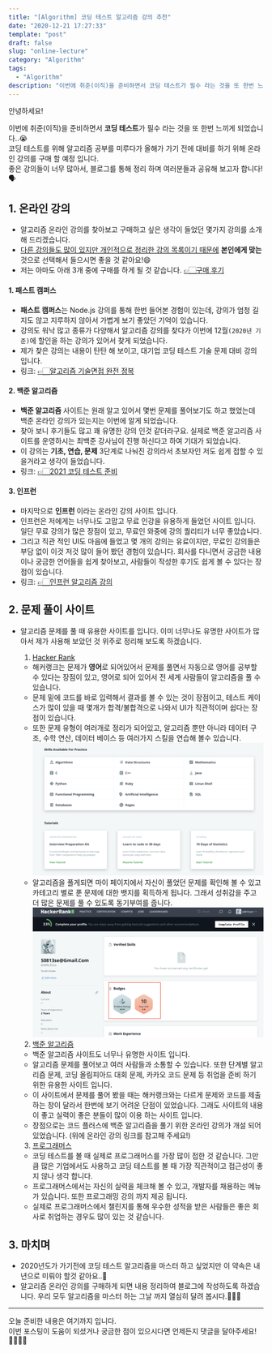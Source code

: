 ```yaml
---
title: "[Algorithm] 코딩 테스트 알고리즘 강의 추천"
date: "2020-12-21 17:27:33"
template: "post"
draft: false
slug: "online-lecture"
category: "Algorithm"
tags: 
  - "Algorithm"
description: "이번에 취준(이직)을 준비하면서 코딩 테스트가 필수 라는 것을 또 한번 느끼게 되었습니다..😭 좋은 강의들이 너무 많아서, 블로그를 통해 정리 하며 여러분들과 공유해 보고자 합니다!🗣"
---
```


안녕하세요!

이번에 취준(이직)을 준비하면서 **코딩 테스트**가 필수 라는 것을 또 한번 느끼게 되었습니다..😭  
코딩 테스트를 위해 알고리즘 공부를 미루다가 올해가 가기 전에 대비를 하기 위해 온라인 강의를 구매 할 예정 입니다.  
좋은 강의들이 너무 많아서, 블로그를 통해 정리 하며 여러분들과 공유해 보고자 합니다!🗣  


## 1. 온라인 강의
- 알고리즘 온라인 강의를 찾아보고 구매하고 싶은 생각이 들었던 몇가지 강의를 소개해 드리겠습니다.
- <U>다른 강의들도 많이 있지만 개인적으로 정리한 강의 목록이기 때문에</U> **본인에게 맞는** 것으로 선택해서 들으시면 좋을 것 같아요!😄
- 저는 아마도 아래 3개 중에 구매를 하게 될 것 같습니다. [👉🏻구매 후기](https://shinsangeun.github.io/categories/Algorithm/online-lecture-recommend)


#### 1. 패스트 캠퍼스
- **패스트 캠퍼스**는 Node.js 강의를 통해 한번 들어본 경험이 있는데, 강의가 엄청 길지도 않고 지루하지 않아서 가볍게 보기 좋았던 기억이 있습니다. 
- 강의도 워낙 많고 종류가 다양해서 알고리즘 강의를 찾다가 이번에 12월`(2020년 기준)`에 할인을 하는 강의가 있어서 찾게 되었습니다.
- 제가 찾은 강의는 내용이 탄탄 해 보이고, 대기업 코딩 테스트 기술 문제 대비 강의 입니다.
- 링크: [👉🏻알고리즘 기술면접 완전 정복](https://www.fastcampus.co.kr/dev_online_algo)   


#### 2. 백준 알고리즘
- **백준 알고리즘** 사이트는 원래 알고 있어서 몇번 문제를 풀어보기도 하고 했었는데 백준 온라인 강의가 있는지는 이번에 알게 되었습니다.
- 찾아 보니 후기들도 많고 꽤 유명한 강의 인것 같더라구요. 실제로 백준 알고리즘 사이트를 운영하시는 최백준 강사님이 진행 하신다고 하여 기대가 되었습니다.
- 이 강의는 **기초, 연습, 문제** 3단계로 나눠진 강의라서 초보자인 저도 쉽게 접할 수 있을거라고 생각이 들었습니다.
- 링크: [👉🏻2021 코딩 테스트 준비](https://code.plus/bundle/12)


#### 3. 인프런
- 마지막으로 **인프런** 이라는 온라인 강의 사이트 입니다.
- 인프런은 저에게는 너무나도 고맙고 무료 인강을 유용하게 들었던 사이트 입니다. 일단 무료 강의가 많은 장점이 있고, 무료인 와중에 강의 퀄리티가 너무 좋았습니다. 
- 그리고 직관 적인 UI도 마음에 들었고 몇 개의 강의는 유료이지만, 무료인 강의들은 부담 없이 이것 저것 많이 들어 봤던 경험이 있습니다. 회사를 다니면서 궁금한 내용이나 궁금한 언어들을 쉽게 찾아보고, 사람들이 작성한 후기도 쉽게 볼 수 있다는 장점이 있습니다.
- 링크: [👉🏻인프런 알고리즘 강의](https://www.inflearn.com/courses?s=%EC%95%8C%EA%B3%A0%EB%A6%AC%EC%A6%98)


## 2. 문제 풀이 사이트
- 알고리즘 문제를 풀 때 유용한 사이트를 입니다. 이미 너무나도 유명한 사이트가 많아서 제가 사용해 보았던 것 위주로 정리해 보도록 하겠습니다. 
  
  1. [Hacker Rank](https://www.hackerrank.com/)
    - 해커랭크는 문제가 **영어**로 되어있어서 문제를 풀면서 자동으로 영어를 공부할 수 있다는 장점이 있고, 영어로 되어 있어서 전 세계 사람들이 알고리즘을 풀 수 있습니다. 
    - 문제 밑에 코드를 바로 입력해서 결과를 볼 수 있는 것이 장점이고, 테스트 케이스가 많이 있을 때 몇개가 합격/불합격으로 나와서 UI가 직관적이며 쉽다는 장점이 있습니다.
    - 또한 문제 유형이 여러개로 정리가 되어있고, 알고리즘 뿐만 아니라 데이터 구조, 수학 연산, 데이터 베이스 등 여러가지 스킬을 연습해 볼수 있습니다.
    ![Skill](../../../static/assets/images/algorithm/hackerRank_skill.png)
    - 알고리즘을 풀게되면 마이 페이지에서 자신이 풀었던 문제를 확인해 볼 수 있고 카테고리 별로 푼 문제에 대한 뱃지를 획득하게 됩니다. 그래서 성취감을 주고 더 많은 문제를 풀 수 있도록 동기부여를 줍니다.
    ![Mypage](../../../static/assets/images/algorithm/hackerRank_Mypage.png)
    
  2. [백준 알고리즘](https://www.acmicpc.net/)
    - 백준 알고리즘 사이트도 너무나 유명한 사이트 입니다.
    - 알고리즘 문제를 풀어보고 여러 사람들과 소통할 수 있습니다. 또한 단계별 알고리즘 문제, 코딩 올림피아드 대회 문제, 카카오 코드 문제 등 취업을 준비 하기 위한 유용한 사이트 입니다.
    - 이 사이트에서 문제를 풀어 봤을 때는 해커랭크와는 다르게 문제와 코드를 제출하는 창이 달라서 한번에 보기 어려운 단점이 있었습니다. 그래도 사이트의 내용이 좋고 실력이 좋은 분들이 많이 이용 하는 사이트 입니다.
    - 장점으로는 코드 플러스에 백준 알고리즘을 풀기 위한 온라인 강의가 개설 되어 있었습니다. (위에 온라인 강의 링크를 참고해 주세요!)
    
  3. [프로그래머스](https://programmers.co.kr/)
    - 코딩 테스트를 볼 때 실제로 프로그래머스를 가장 많이 접한 것 같습니다. 그만큼 많은 기업에서도 사용하고 코딩 테스트를 볼 때 가장 직관적이고 접근성이 좋지 않나 생각 합니다.
    - 프로그래머스에서는 자신의 실력을 체크해 볼 수 있고, 개발자를 채용하는 메뉴가 있습니다. 또한 프로그래밍 강의 까지 제공 됩니다.
    - 실제로 프로그래머스에서 챌린지를 통해 우수한 성적을 받은 사람들은 좋은 회사로 취업하는 경우도 많이 있는 것 같습니다.
    

## 3. 마치며
- 2020년도가 가기전에 코딩 테스트 알고리즘을 마스터 하고 싶었지만 이 약속은 내년으로 미뤄야 할것 같아요..🥺
- 알고리즘 온라인 강의를 구매하게 되면 내용 정리하여 블로그에 작성하도록 하겠습니다. 우리 모두 알고리즘을 마스터 하는 그날 까지 열심히 달려 봅시다.🏃🏻‍♀️ 
 

-----

오늘 준비한 내용은 여기까지 입니다.  
이번 포스팅이 도움이 되셨거나 궁금한 점이 있으시다면 언제든지 댓글을 달아주세요!🙋🏻‍♀️✨   



